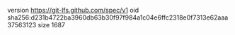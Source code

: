 version https://git-lfs.github.com/spec/v1
oid sha256:d231b4722ba3960db63b30f97f984a1c04e6ffc2318e0f7313e62aaa37563123
size 1687
